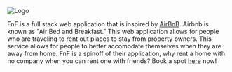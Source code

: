 ![Logo](https://i.ibb.co/7NMVBTx/fflogo.png)

FnF is a full stack web application that is inspired by [AirBnB](https://www.airbnb.com/). Airbnb is known as "Air Bed and Breakfast." This web application allows for people who are traveling to rent out places to stay from property owners. This service allows for people to better accomodate themselves when they are away from home. FnF is a spinoff of their application, why rent a home with no company when you can rent one with friends? Book a spot [here](https://shinymango.herokuapp.com/) now!
